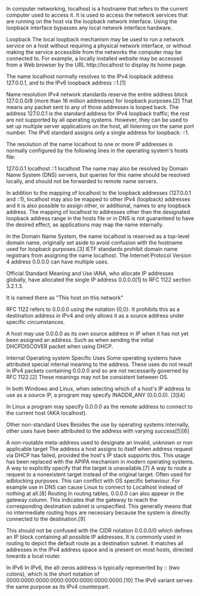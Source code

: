 In computer networking, localhost is a hostname that refers to the current computer used to access it. It is used to access the network services that are running on the host via the loopback network interface. Using the loopback interface bypasses any local network interface hardware.

Loopback
The local loopback mechanism may be used to run a network service on a host without requiring a physical network interface, or without making the service accessible from the networks the computer may be connected to. For example, a locally installed website may be accessed from a Web browser by the URL http://localhost to display its home page.

The name localhost normally resolves to the IPv4 loopback address 127.0.0.1, and to the IPv6 loopback address ::1.[1]

Name resolution
IPv4 network standards reserve the entire address block 127.0.0.0/8 (more than 16 million addresses) for loopback purposes.[2] That means any packet sent to any of those addresses is looped back. The address 127.0.0.1 is the standard address for IPv4 loopback traffic; the rest are not supported by all operating systems. However, they can be used to set up multiple server applications on the host, all listening on the same port number. The IPv6 standard assigns only a single address for loopback: ::1.

The resolution of the name localhost to one or more IP addresses is normally configured by the following lines in the operating system's hosts file:

127.0.0.1    localhost
::1          localhost
The name may also be resolved by Domain Name System (DNS) servers, but queries for this name should be resolved locally, and should not be forwarded to remote name servers.

In addition to the mapping of localhost to the loopback addresses (127.0.0.1 and ::1), localhost may also be mapped to other IPv4 (loopback) addresses and it is also possible to assign other, or additional, names to any loopback address. The mapping of localhost to addresses other than the designated loopback address range in the hosts file or in DNS is not guaranteed to have the desired effect, as applications may map the name internally.

In the Domain Name System, the name localhost is reserved as a top-level domain name, originally set aside to avoid confusion with the hostname used for loopback purposes.[3] IETF standards prohibit domain name registrars from assigning the name localhost.
The Internet Protocol Version 4 address 0.0.0.0 can have multiple uses.

Official Standard Meaning and Use
IANA, who allocate IP addresses globally, have allocated the single IP address 0.0.0.0[1] to RFC 1122 section 3.2.1.3.

It is named there as "This host on this network"

RFC 1122 refers to 0.0.0.0 using the notation {0,0}. It prohibits this as a destination address in IPv4 and only allows it as a source address under specific circumstances.

A host may use 0.0.0.0 as its own source address in IP when it has not yet been assigned an address. Such as when sending the initial DHCPDISCOVER packet when using DHCP.

Internal Operating system Specific Uses
Some operating systems have attributed special internal meaning to the address. These uses do not result in IPv4 packets containing 0.0.0.0 and so are not necessarily governed by RFC 1122.[2] These meanings may not be consistent between OS.

In both Windows and Linux, when selecting which of a host's IP address to use as a source IP, a program may specify INADDR_ANY (0.0.0.0). [3][4]

In Linux a program may specify 0.0.0.0 as the remote address to connect to the current host (AKA localhost).

Other non-standard Uses
Besides the use by operating systems internally, other uses have been attributed to the address with varying success[5][6]

A non-routable meta-address used to designate an invalid, unknown or non applicable target
The address a host assigns to itself when address request via DHCP has failed, provided the host's IP stack supports this. This usage has been replaced with the APIPA mechanism in modern operating systems.
A way to explicitly specify that the target is unavailable.[7]
A way to route a request to a nonexistent target instead of the original target. Often used for adblocking purposes. This can conflict with OS specific behaviour. For example use in DNS can cause Linux to connect to Localhost instead of nothing at all.[8]
Routing
In routing tables, 0.0.0.0 can also appear in the gateway column. This indicates that the gateway to reach the corresponding destination subnet is unspecified. This generally means that no intermediate routing hops are necessary because the system is directly connected to the destination.[9]

This should not be confused with the CIDR notation 0.0.0.0/0 which defines an IP block containing all possible IP addresses. It is commonly used in routing to depict the default route as a destination subnet. It matches all addresses in the IPv4 address space and is present on most hosts, directed towards a local router.

In IPv6
In IPv6, the all-zeros address is typically represented by :: (two colons), which is the short notation of 0000:0000:0000:0000:0000:0000:0000:0000.[10] The IPv6 variant serves the same purpose as its IPv4 counterpart.
